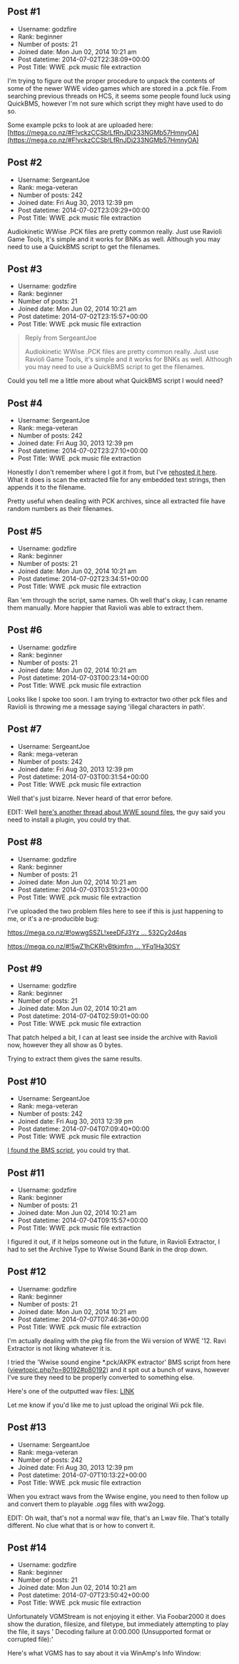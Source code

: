 ## Post #1
- Username: godzfire
- Rank: beginner
- Number of posts: 21
- Joined date: Mon Jun 02, 2014 10:21 am
- Post datetime: 2014-07-02T22:38:09+00:00
- Post Title: WWE .pck music file extraction

I'm trying to figure out the proper procedure to unpack the contents of some of the newer WWE video games which are stored in a .pck file. From searching previous threads on HCS, it seems some people found luck using QuickBMS, however I'm not sure which script they might have used to do so.

Some example pcks to look at are uploaded here: [https://mega.co.nz/#F!vckzCCSb!LfRnJDj233NGMb57HmnyOA](https://mega.co.nz/#F!vckzCCSb!LfRnJDj233NGMb57HmnyOA)
## Post #2
- Username: SergeantJoe
- Rank: mega-veteran
- Number of posts: 242
- Joined date: Fri Aug 30, 2013 12:39 pm
- Post datetime: 2014-07-02T23:09:29+00:00
- Post Title: WWE .pck music file extraction

Audiokinetic WWise .PCK files are pretty common really. Just use Ravioli Game Tools, it's simple and it works for BNKs as well. 
Although you may need to use a QuickBMS script to get the filenames.
## Post #3
- Username: godzfire
- Rank: beginner
- Number of posts: 21
- Joined date: Mon Jun 02, 2014 10:21 am
- Post datetime: 2014-07-02T23:15:57+00:00
- Post Title: WWE .pck music file extraction

> Reply from SergeantJoe
>
> Audiokinetic WWise .PCK files are pretty common really. Just use Ravioli Game Tools, it's simple and it works for BNKs as well. 
Although you may need to use a QuickBMS script to get the filenames.

Could you tell me a little more about what QuickBMS script I would need?
## Post #4
- Username: SergeantJoe
- Rank: mega-veteran
- Number of posts: 242
- Joined date: Fri Aug 30, 2013 12:39 pm
- Post datetime: 2014-07-02T23:27:10+00:00
- Post Title: WWE .pck music file extraction

Honestly I don't remember where I got it from, but I've [rehosted it here](http://puu.sh/9UjC8/b1baa4513e.txt). What it does is scan the extracted file for any embedded text strings, then appends it to the filename.

Pretty useful when dealing with PCK archives, since all extracted file have random numbers as their filenames.
## Post #5
- Username: godzfire
- Rank: beginner
- Number of posts: 21
- Joined date: Mon Jun 02, 2014 10:21 am
- Post datetime: 2014-07-02T23:34:51+00:00
- Post Title: WWE .pck music file extraction

Ran 'em through the script, same names. Oh well that's okay, I can rename them manually. More happier that Ravioli was able to extract them.
## Post #6
- Username: godzfire
- Rank: beginner
- Number of posts: 21
- Joined date: Mon Jun 02, 2014 10:21 am
- Post datetime: 2014-07-03T00:23:14+00:00
- Post Title: WWE .pck music file extraction

Looks like I spoke too soon. I am trying to extractor two other pck files and Ravioli is throwing me a message saying 'illegal characters in path'.
## Post #7
- Username: SergeantJoe
- Rank: mega-veteran
- Number of posts: 242
- Joined date: Fri Aug 30, 2013 12:39 pm
- Post datetime: 2014-07-03T00:31:54+00:00
- Post Title: WWE .pck music file extraction

Well that's just bizarre. Never heard of that error before.

EDIT: Well [here's another thread about WWE sound files](http://forum.xentax.com/viewtopic.php?p=93910#p93910), the guy said you need to install a plugin, you could try that.
## Post #8
- Username: godzfire
- Rank: beginner
- Number of posts: 21
- Joined date: Mon Jun 02, 2014 10:21 am
- Post datetime: 2014-07-03T03:51:23+00:00
- Post Title: WWE .pck music file extraction

I've uploaded the two problem files here to see if this is just happening to me, or it's a re-producible bug:

[https://mega.co.nz/#!owwgSSZL!xeeDFJ3Yz ... 532Cy2d4qs](https://mega.co.nz/#!owwgSSZL!xeeDFJ3Yz-xIUpi_Fld5idZZ5geuFWUKH532Cy2d4qs)

[https://mega.co.nz/#!5wZ1hCKR!vBtkjmfrn ... YFq1Ha30SY](https://mega.co.nz/#!5wZ1hCKR!vBtkjmfrnhIsO6BTxfwtOS8U_Lax9bYQUYFq1Ha30SY)
## Post #9
- Username: godzfire
- Rank: beginner
- Number of posts: 21
- Joined date: Mon Jun 02, 2014 10:21 am
- Post datetime: 2014-07-04T02:59:01+00:00
- Post Title: WWE .pck music file extraction

That patch helped a bit, I can at least see inside the archive with Ravioli now, however they all show as 0 bytes. 



Trying to extract them gives the same results.
## Post #10
- Username: SergeantJoe
- Rank: mega-veteran
- Number of posts: 242
- Joined date: Fri Aug 30, 2013 12:39 pm
- Post datetime: 2014-07-04T07:09:40+00:00
- Post Title: WWE .pck music file extraction

[I found the BMS script](http://forum.xentax.com/viewtopic.php?p=80192#p80192), you could try that.
## Post #11
- Username: godzfire
- Rank: beginner
- Number of posts: 21
- Joined date: Mon Jun 02, 2014 10:21 am
- Post datetime: 2014-07-04T09:15:57+00:00
- Post Title: WWE .pck music file extraction

I figured it out, if it helps someone out in the future, in Ravioli Extractor, I had to set the Archive Type to Wwise Sound Bank in the drop down.
## Post #12
- Username: godzfire
- Rank: beginner
- Number of posts: 21
- Joined date: Mon Jun 02, 2014 10:21 am
- Post datetime: 2014-07-07T07:46:36+00:00
- Post Title: WWE .pck music file extraction

I'm actually dealing with the pkg file from the Wii version of WWE '12. Ravi Extractor is not liking whatever it is.

I tried the 'Wwise sound engine *.pck/AKPK extractor' BMS script from here ([viewtopic.php?p=80192#p80192](http://forum.xentax.com/viewtopic.php?p=80192#p80192)) and it spit out a bunch of wavs, however I've sure they need to be properly converted to something else.

Here's one of the outputted wav files: [LINK](https://mega.co.nz/#!11pAGaYJ!J-GaJBOMFS-UyJoL_lglEgfbAFAX_b2oxwXmC98FJL4)

Let me know if you'd like me to just upload the original Wii pck file.
## Post #13
- Username: SergeantJoe
- Rank: mega-veteran
- Number of posts: 242
- Joined date: Fri Aug 30, 2013 12:39 pm
- Post datetime: 2014-07-07T10:13:22+00:00
- Post Title: WWE .pck music file extraction

When you extract wavs from the Wwise engine, you need to then follow up and convert them to playable .ogg files with ww2ogg.

EDIT: Oh wait, that's not a normal wav file, that's an Lwav file. That's totally different. No clue what that is or how to convert it.
## Post #14
- Username: godzfire
- Rank: beginner
- Number of posts: 21
- Joined date: Mon Jun 02, 2014 10:21 am
- Post datetime: 2014-07-07T23:50:42+00:00
- Post Title: WWE .pck music file extraction

Unfortunately VGMStream is not enjoying it either. Via Foobar2000 it does show the duration, filesize, and filetype, but immediately attempting to play the file, it says '
Decoding failure at 0:00.000 (Unsupported format or corrupted file):'

Here's what VGMS has to say about it via WinAmp's Info Window:
